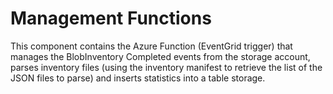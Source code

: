 # Management Functions

This component contains the Azure Function (EventGrid trigger) that manages the BlobInventory Completed events from the storage account, parses inventory files (using the inventory manifest to retrieve the list of the JSON files to parse) and inserts statistics into a table storage.